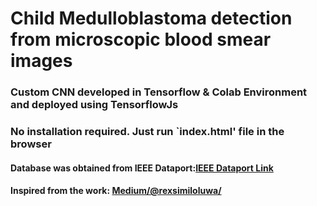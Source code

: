 # Child Medulloblastoma detection from microscopic blood smear images

### Custom CNN developed in Tensorflow & Colab Environment and deployed using TensorflowJs

### No installation required. Just run `index.html' file in the browser

#### Database was obtained from IEEE Dataport:[IEEE Dataport Link](https://ieee-dataport.org/open-access/childhood-medulloblastoma-microscopic-images)

#### Inspired from the work: [Medium/@rexsimiloluwa/](https://medium.com/@rexsimiloluwa/building-a-plant-disease-classification-web-app-in-keras-and-tensorflow-js-d435829213fa)
